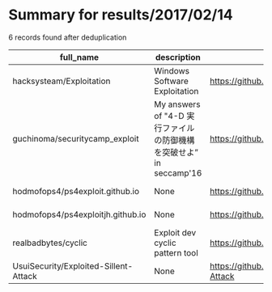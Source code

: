 
# Summary for results/2017/02/14
    
6 records found after deduplication

| full_name | description | html_url | matched_list | matched_count | pushed_at | size | stargazers_count | language | forks_count |
|---------------------------------------|----------------------------------------------------|----------------------------------------------------------|----------------|-----------------|---------------------------|--------|--------------------|------------|---------------|
| hacksysteam/Exploitation | Windows Software Exploitation | https://github.com/hacksysteam/Exploitation | ['exploit'] | 1 | 2017-02-14 13:10:35+00:00 | 5448 | 110 | C | 54 |
| guchinoma/securitycamp_exploit | My answers of "4-D 実行ファイルの防御機構を突破せよ” in seccamp'16 | https://github.com/guchinoma/securitycamp_exploit | ['exploit'] | 1 | 2017-02-14 00:17:20+00:00 | 1 | 0 | | 0 |
| hodmofops4/ps4exploit.github.io | None | https://github.com/hodmofops4/ps4exploit.github.io | ['exploit'] | 1 | 2017-02-14 04:25:39+00:00 | 69185 | 0 | HTML | 0 |
| hodmofops4/ps4exploitjh.github.io | None | https://github.com/hodmofops4/ps4exploitjh.github.io | ['exploit'] | 1 | 2017-02-14 15:18:05+00:00 | 69185 | 0 | HTML | 0 |
| realbadbytes/cyclic | Exploit dev cyclic pattern tool | https://github.com/realbadbytes/cyclic | ['exploit'] | 1 | 2017-02-14 20:01:10+00:00 | 1 | 2 | Python | 0 |
| UsuiSecurity/Exploited-Sillent-Attack | None | https://github.com/UsuiSecurity/Exploited-Sillent-Attack | ['exploit'] | 1 | 2017-02-14 20:10:08+00:00 | 0 | 0 | | 0 |
